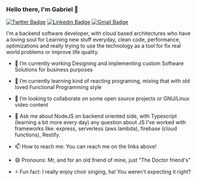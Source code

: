 ### Hello there, I'm Gabriel 👋
[![Twitter Badge](https://img.shields.io/badge/-@Mystogab-1ca0f1?style=flat-square&labelColor=1ca0f1&logo=twitter&logoColor=white&link=https://twitter.com/Mystogab)](https://twitter.com/Mystogab) 
[![Linkedin Badge](https://img.shields.io/badge/-Gabriel_Desimone-blue?style=flat-square&logo=Linkedin&logoColor=white&link=https://www.linkedin.com/in/gabriel-desimone-8850b7b4/)](https://www.linkedin.com/in/gabriel-desimone-8850b7b4/) 
[![Gmail Badge](https://img.shields.io/badge/-gabriel.desimone@mail.com-c14438?style=flat-square&logo=Gmail&logoColor=white&link=mailto:gabriel.desimone@mail.com)](mailto:gabriel.desimone@mail.com)

I'm a backend software developer, with cloud based architectures who have a loving soul for Learning new stuff everyday, clean code, performance, optimizations and really trying to use the technology as a tool for fix real world problems or improve life quality.


- 🔭 I’m currently working Designing and implementing custom Software Solutions for business purposes

- 🌱 I’m currently learning kind of reacting programing, mixing that with old loved Functional Programming style

- 👯 I’m looking to collaborate on some open source projects or GNU/Linux video content

- 💬 Ask me about NodeJS on backend oriented side, with Typescript (learning a bit more every day) any question about JS I've worked with frameworks like: express, serverless (aws lambda), firebase (cloud functions), Restify.

- 📫 How to reach me: You can reach me on the links above!

- 😄 Pronouns: Mr, and for an old friend of mine, just "The Doctor friend's"

- ⚡ Fun fact: I really enjoy choir singing, ha! You weren't expecting it right?
